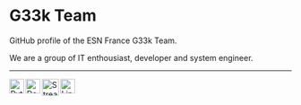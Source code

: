 # G33k Team

GitHub profile of the ESN France G33k Team.

We are a group of IT enthousiast, developer and system engineer.

---

<img align="left" alt="Python" width="26px" src="https://cdn3.iconfinder.com/data/icons/logos-and-brands-adobe/512/267_Python-512.png" />
<img align="left" alt="Docker" width="26px" src="https://cdn3.iconfinder.com/data/icons/social-media-2169/24/social_media_social_media_logo_docker-1024.png" />
<img align="left" alt="Streamlit" width="30px" src="https://docs.streamlit.io/logo.svg" />
<img align="left" alt="Linux" width="26px" src="https://cdn3.iconfinder.com/data/icons/logos-brands-3/24/logo_brand_brands_logos_linux-1024.png" />
<br />
<br />
